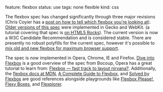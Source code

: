 feature: flexbox
status: use
tags: none flexible
kind: css

The flexbox spec has changed significantly through three major revisions (Chris Coyier has a [post on how to tell which flexbox you're looking at](http://css-tricks.com/old-flexbox-and-new-flexbox/)). [Older versions of this spec](http://www.w3.org/TR/2009/WD-css3-flexbox-20090723/) were implemented in Gecko and WebKit. (a tutorial covering that spec is [on HTML5 Rocks](http://www.html5rocks.com/en/tutorials/flexbox/quick/)). The current version is now a W3C Candidate Recommendation and is considered stable. There are presently no robust polyfills for the current spec, however it's possible to [mix old and new flexbox for maximum browser support](http://css-tricks.com/using-flexbox/).

The spec is now implemented in Opera, Chrome, IE and Firefox. [Dive into Flexbox](http://weblog.bocoup.com/dive-into-flexbox/) is a good overview of the spec from Bocoup, Opera has a great tutorial to learn from: [Flexbox — fast track to layout nirvana?](http://dev.opera.com/articles/view/flexbox-basics/). Additionally, the [flexbox docs at MDN](https://developer.mozilla.org/en-US/docs/CSS/Using_CSS_flexible_boxes), [A Complete Guide to Flexbox](http://css-tricks.com/snippets/css/a-guide-to-flexbox/), and [Solved by Flexbox](http://philipwalton.github.io/solved-by-flexbox/) are good references alongside playgrounds like [Flexbox Please!](http://demo.agektmr.com/flexbox/), [Flexy Boxes](http://the-echoplex.net/flexyboxes/), and [Flexplorer](http://bennettfeely.com/flexplorer/).
